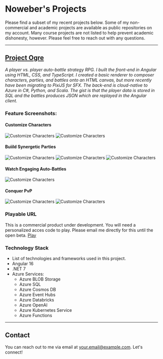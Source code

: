 # Noweber's Projects

Please find a subset of my recent projects below. Some of my non-commercial and academic projects are available as public repositories on my account. Many course projects are not listed to help prevent academic dishonesty, however. Please feel free to reach out with any questions.

---

## [Project Ogre](https://github.com/noweber/Project-Ogre)

_A player vs. player auto-battle strategy RPG. I built the front-end in Angular using HTML, CSS, and TypeScript. I created a basic renderer to composer characters, parties, and battles onto an HTML canvas, but more recently have been migrating to PixiJS for SFX. The back-end is cloud-native to Azure in C#, Python, and Scala. The gist is that the player data is stored in SQL and the battles produces JSON which are replayed in the Angular client._

### Feature Screenshots:
#### Customize Characters
![Customize Characters](screenshots/project-ogre/characters-0.png)
![Customize Characters](screenshots/project-ogre/characters-1.png)
#### Buiild Synergetic Parties
![Customize Characters](screenshots/project-ogre/parties-0.png)
![Customize Characters](screenshots/project-ogre/parties-1.png)
![Customize Characters](screenshots/project-ogre/parties-0.png)
#### Watch Engaging Auto-Battles
![Customize Characters](screenshots/project-ogre/skirmish-0.png)
#### Conquer PvP
![Customize Characters](screenshots/project-ogre/pvp-0.png)
![Customize Characters](screenshots/project-ogre/pvp-1.png)

### Playable URL
This is a commercial product under development. You will need a personalized acces code to play. Please email me directly for this until the open beta.
[Play](https://project-ogre-ui.azurewebsites.net/title)

### Technology Stack
- List of technologies and frameworks used in this project.
- Angular 16
- .NET 7
- Azure Services:
  - Azure BLOB Storage
  - Azure SQL
  - Azure Cosmos DB
  - Azure Event Hubs
  - Azure Databricks
  - Azure OpenAI
  - Azure Kubernetes Service
  - Azure Functions
---

## Contact

You can reach out to me via email at [your.email@example.com](mailto:your.email@example.com). Let's connect!


